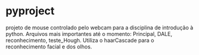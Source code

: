 # pyproject
projeto de mouse controlado pelo webcam para a disciplina de introdução à python.
Arquivos mais importantes até o momento: Principal, DALE, reconhecimento, teste_Hough.
Utiliza o haarCascade para o reconhecimento facial e dos olhos.
